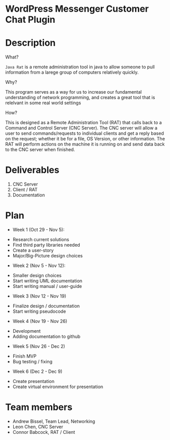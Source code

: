# WordPress Messenger Customer Chat Plugin

# Description
What?

`Java Rat` is a remote administration tool in java to allow someone to pull information from a larege group of computers relatively quickly.

Why?

This program serves as a way for us to increase our fundamental understanding of network programming, and creates a great tool that is relelvant in some real world settings

How?

This is designed as a Remote Administration Tool (RAT) that calls back to a Command and Control Server (CNC Server). The CNC server will allow a user to send commands/requests to individual clients and get a reply based on the request; whether it be for a file, OS Version, or other information. The RAT will perform actions on the machine it is running on and send data back to the CNC server when finished.

# Deliverables

1. CNC Server
2. Client / RAT
3. Documentation 

# Plan

* Week 1 (Oct 29 - Nov 5):
- Research current solutions
- Find third party libraries needed
- Create a user-story
- Major/Big-Picture design choices
* Week 2 (Nov 5 - Nov 12):
- Smaller design choices
- Start writing UML documentation
- Start writing manual / user-guide
* Week 3 (Nov 12 - Nov 19)
- Finalize design / documentation
- Start writing pseudocode
* Week 4 (Nov 19 - Nov 26)
- Development
- Adding documentation to github
* Week 5 (Nov 26 - Dec 2)
- Finish MVP
- Bug testing / fixing
* Week 6 (Dec 2 - Dec 9)
- Create presentation
- Create virtual environment for presentation

# Team members

* Andrew Bissel, Team Lead, Networking
* Leon Chen, CNC Server
* Connor Babcock, RAT / Client
